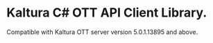 # Kaltura C# OTT API Client Library.
Compatible with Kaltura OTT server version 5.0.1.13895 and above.
